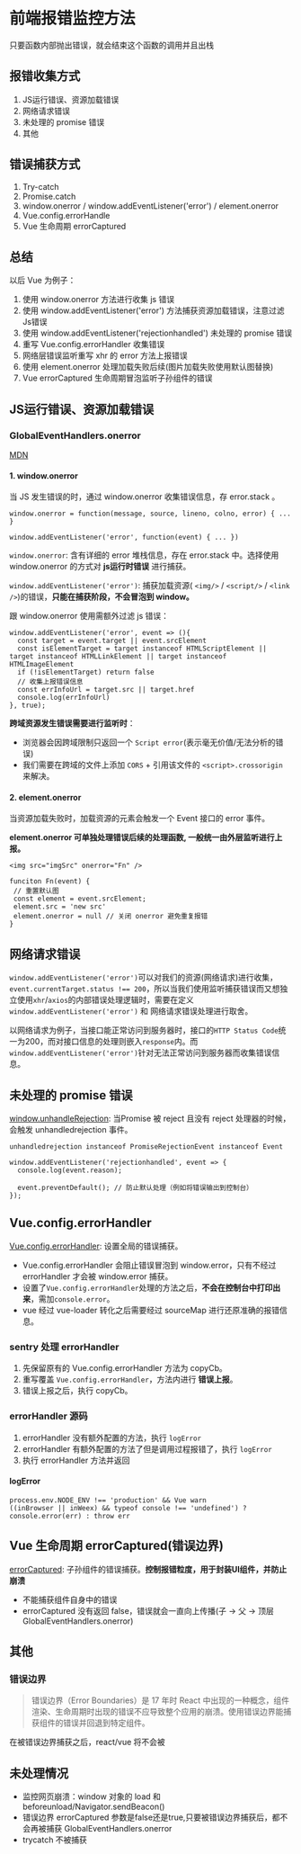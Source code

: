 # 前端报错监控方法
只要函数内部抛出错误，就会结束这个函数的调用并且出栈

## 报错收集方式
1. JS运行错误、资源加载错误
2. 网络请求错误
3. 未处理的 promise 错误
4. 其他

## 错误捕获方式
1. Try-catch
2. Promise.catch
3. window.onerror / window.addEventListener('error') / element.onerror
4. Vue.config.errorHandle
5. Vue 生命周期 errorCaptured

## 总结
以后 Vue 为例子：
1. 使用 window.onerror 方法进行收集 js 错误
2. 使用 window.addEventListener('error') 方法捕获资源加载错误，注意过滤 Js错误
3. 使用 window.addEventListener('rejectionhandled') 未处理的 promise 错误
4. 重写 Vue.config.errorHandler 收集错误
5. 网络层错误监听重写 xhr 的 error 方法上报错误
6. 使用 element.onerror 处理加载失败后续(图片加载失败使用默认图替换)
7. Vue errorCaptured 生命周期冒泡监听子孙组件的错误

## JS运行错误、资源加载错误
### GlobalEventHandlers.onerror
[MDN](https://developer.mozilla.org/zh-CN/docs/Web/API/GlobalEventHandlers/onerror)

#### 1. window.onerror
当 JS 发生错误的时，通过 window.onerror 收集错误信息，存 error.stack 。
```
window.onerror = function(message, source, lineno, colno, error) { ... }

window.addEventListener('error', function(event) { ... })
```

``window.onerror``: 含有详细的 error 堆栈信息，存在 error.stack 中。选择使用 window.onerror 的方式对 **js运行时错误** 进行捕获。

``window.addEventListener('error')``: 捕获加载资源( ``<img/>`` / ``<script/>`` / ``<link />``)的错误，**只能在捕获阶段，不会冒泡到 window。**

跟 window.onerror 使用需额外过滤 js 错误：
```
window.addEventListener('error', event => (){ 
  const target = event.target || event.srcElement
  const isElementTarget = target instanceof HTMLScriptElement || target instanceof HTMLLinkElement || target instanceof HTMLImageElement
  if (!isElementTarget) return false
  // 收集上报错误信息
  const errInfoUrl = target.src || target.href
  console.log(errInfoUrl)
}, true);
```

**跨域资源发生错误需要进行监听时**：
 - 浏览器会因跨域限制只返回一个 ``Script error``(表示毫无价值/无法分析的错误)
 - 我们需要在跨域的文件上添加 ``CORS`` + 引用该文件的 ``<script>.crossorigin`` 来解决。
#### 2. element.onerror
当资源加载失败时，加载资源的元素会触发一个 Event 接口的 error 事件。

**element.onerror 可单独处理错误后续的处理函数, 一般统一由外层监听进行上报。**
```
<img src="imgSrc" onerror="Fn" />

funciton Fn(event) {
 // 重置默认图
 const element = event.srcElement;
 element.src = 'new src'
 element.onerror = null // 关闭 onerror 避免重复报错
}
```

## 网络请求错误
``window.addEventListener('error')``可以对我们的资源(网络请求)进行收集， ``event.currentTarget.status !== 200``，所以当我们使用监听捕获错误而又想独立使用``xhr``/``axios``的内部错误处理逻辑时，需要在定义 ``window.addEventListener('error')`` 和 网络请求错误处理进行取舍。

以网络请求为例子，当接口能正常访问到服务器时，接口的``HTTP Status Code``统一为200，而对接口信息的处理则嵌入``response``内。而``window.addEventListener('error')``针对无法正常访问到服务器而收集错误信息。

## 未处理的 promise 错误
[window.unhandleRejection](https://developer.mozilla.org/zh-CN/docs/Web/API/Window/unhandledrejection_event): 当Promise 被 reject 且没有 reject 处理器的时候，会触发 unhandledrejection 事件。

``unhandledrejection instanceof PromiseRejectionEvent instanceof Event``

```
window.addEventListener('rejectionhandled', event => {
  console.log(event.reason);

  event.preventDefault(); // 防止默认处理（例如将错误输出到控制台）
});
```
## Vue.config.errorHandler
[Vue.config.errorHandler](https://cn.vuejs.org/v2/api/#errorHandler): 设置全局的错误捕获。

- Vue.config.errorHandler 会阻止错误冒泡到 window.error，只有不经过 errorHandler 才会被 window.error 捕获。
- 设置了``Vue.config.errorHandler``处理的方法之后，**不会在控制台中打印出来**，需加``console.error``。
- vue 经过 vue-loader 转化之后需要经过 sourceMap 进行还原准确的报错信息。

### sentry 处理 errorHandler
1. 先保留原有的 Vue.config.errorHandler 方法为 copyCb。
2. 重写覆盖 ``Vue.config.errorHandler``，方法内进行 **错误上报**。
3. 错误上报之后，执行 copyCb。

### errorHandler 源码
1. errorHandler 没有额外配置的方法，执行 ``logError``
2. errorHandler 有额外配置的方法了但是调用过程报错了，执行 ``logError``
3. 执行 errorHandler 方法并返回

#### logError
```
process.env.NODE_ENV !== 'production' && Vue warn
((inBrowser || inWeex) && typeof console !== 'undefined') ? console.error(err) : throw err
```

## Vue 生命周期 errorCaptured(错误边界)
[errorCaptured](https://cn.vuejs.org/v2/api/#errorCaptured): 子孙组件的错误捕获。**控制报错粒度，用于封装UI组件，并防止崩溃**
- 不能捕获组件自身中的错误
- errorCaptured 没有返回 false，错误就会一直向上传播(子 -> 父 -> 顶层 GlobalEventHandlers.onerror)

## 其他
### 错误边界
> 错误边界（Error Boundaries）是 17 年时 React 中出现的一种概念，组件渲染、生命周期时出现的错误不应导致整个应用的崩溃。使用错误边界能捕获组件的错误并回退到特定组件。

在被错误边界捕获之后，react/vue 将不会被

## 未处理情况
- 监控网页崩溃：window 对象的 load 和 beforeunload/Navigator.sendBeacon()
- 错误边界 errorCaptured 参数是false还是true,只要被错误边界捕获后，都不会再被捕获 GlobalEventHandlers.onerror
- trycatch 不被捕获
